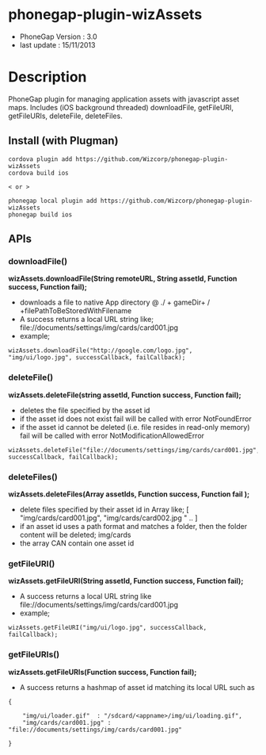 # phonegap-plugin-wizAssets 

- PhoneGap Version : 3.0
- last update : 15/11/2013

# Description

PhoneGap plugin for managing application assets with javascript asset maps. Includes (iOS background threaded) downloadFile, getFileURI, getFileURIs, deleteFile, deleteFiles.


## Install (with Plugman) 

	cordova plugin add https://github.com/Wizcorp/phonegap-plugin-wizAssets
	cordova build ios
	
	< or >
	
	phonegap local plugin add https://github.com/Wizcorp/phonegap-plugin-wizAssets
	phonegap build ios



## APIs

### downloadFile()

**wizAssets.downloadFile(String remoteURL, String assetId, Function success, Function fail);**

- downloads a file to native App directory @ ./ + gameDir+ / +filePathToBeStoredWithFilename <br />
- A success returns a local URL string like; file://documents/settings/img/cards/card001.jpg <br />
- example;

``` 
wizAssets.downloadFile("http://google.com/logo.jpg", "img/ui/logo.jpg", successCallback, failCallback);
```

### deleteFile()

**wizAssets.deleteFile(string assetId, Function success, Function fail);**

- deletes the file specified by the asset id <br />
- if the asset id does not exist fail will be called with error NotFoundError <br />
- if the asset id cannot be deleted (i.e. file resides in read-only memory) fail will be called with error NotModificationAllowedError

```
wizAssets.deleteFile("file://documents/settings/img/cards/card001.jpg", successCallback, failCallback);
```

### deleteFiles()

**wizAssets.deleteFiles(Array assetIds, Function success, Function fail );**

- delete files specified by their asset id in Array like; [ "img/cards/card001.jpg", "img/cards/card002.jpg " .. ] <br />
- if an asset id uses a path format and matches a folder, then the folder content will be deleted; img/cards <br />
- the array CAN contain one asset id

### getFileURI()

**wizAssets.getFileURI(String assetId, Function success, Function fail);**

- A success returns a local URL string like file://documents/settings/img/cards/card001.jpg <br />
- example;

```
wizAssets.getFileURI("img/ui/logo.jpg", successCallback, failCallback);
```

### getFileURIs()

**wizAssets.getFileURIs(Function success, Function fail);**

- A success returns a hashmap of asset id matching its local URL such as

```
{

    "img/ui/loader.gif"  : "/sdcard/<appname>/img/ui/loading.gif", 
    "img/cards/card001.jpg" : "file://documents/settings/img/cards/card001.jpg" 

} 
```
